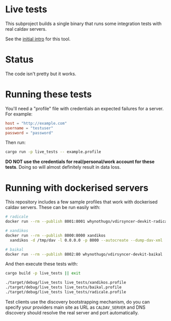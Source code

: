 # Live tests

This subproject builds a single binary that runs some integration tests with
real caldav servers.

See the [initial intro] for this tool.

[initial intro]: https://whynothugo.nl/journal/2023/04/27/libdav-live-test-results/

# Status

The code isn't pretty but it works.

# Running these tests

You'll need a "profile" file with credentials an expected failures for a
server. For example:

```toml
host = "http://example.com"
username = "testuser"
password = "password"
```

Then run:

```sh
cargo run -p live_tests -- example.profile
```

**DO NOT use the credentials for real/personal/work account for these tests**.
Doing so will almost definitely result in data loss.

# Running with dockerised servers

This repository includes a few sample profiles that work with dockerised caldav
servers. These can be run easily with:

```sh
# radicale
docker run --rm --publish 8001:8001 whynothugo/vdirsyncer-devkit-radicale

# xandikos
docker run --rm --publish 8000:8000 xandikos 
  xandikos -d /tmp/dav -l 0.0.0.0 -p 8000 --autocreate --dump-dav-xml

# baikal
docker run --rm --publish 8002:80 whynothugo/vdirsyncer-devkit-baikal
```

And then execute these tests with:

```sh
cargo build -p live_tests || exit

./target/debug/live_tests live_tests/xandikos.profile
./target/debug/live_tests live_tests/baikal.profile
./target/debug/live_tests live_tests/radicale.profile
```

Test clients use the discovery bootstrapping mechanism, do you can specify your
providers main site as URL as `CALDAV_SERVER` and DNS discovery should resolve
the real server and port automatically.
